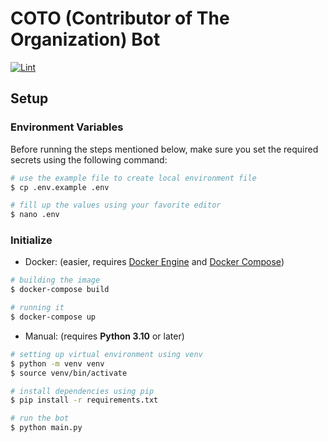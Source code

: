 # COTO (Contributor of The Organization) Bot

[![Lint](https://github.com/HackSquadDev/contributor-of-the-xxx-python/actions/workflows/linting.yml/badge.svg)](https://github.com/HackSquadDev/contributor-of-the-xxx-python/actions/workflows/linting.yml)

## Setup

### Environment Variables

Before running the steps mentioned below, make sure you set the required secrets using the following command:

```bash
# use the example file to create local environment file
$ cp .env.example .env

# fill up the values using your favorite editor
$ nano .env
```

### Initialize

- Docker: (easier, requires [Docker Engine](https://docker.com/) and [Docker Compose](https://docs.docker.com/compose/))

```bash
# building the image
$ docker-compose build

# running it
$ docker-compose up
```

- Manual: (requires **Python 3.10** or later)

```bash
# setting up virtual environment using venv
$ python -m venv venv
$ source venv/bin/activate

# install dependencies using pip
$ pip install -r requirements.txt

# run the bot
$ python main.py
```

